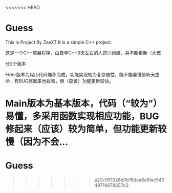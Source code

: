 <<<<<<< HEAD
# Guess
This is Project By ZaeXT.It is a simple C++ project.  

这是一个C++项目程序，由自学C++3天左右的人即兴创建，并不断更新（大概

分2个版本  

Elder版本为屎山代码堆积而成，功能实现较为复杂随性，能不能看懂皆听天由命，有BUG修起来也巨难，但（应该）功能更新较快。  

Main版本为基本版本，代码（“较为”）易懂，多采用函数实现相应功能，BUG修起来（应该）较为简单，但功能更新较慢（因为不会...
=======
# Guess
>>>>>>> a20c951926d0b16dea6a5fac54049719878657d3
